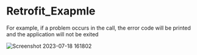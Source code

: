# Retrofit_Exapmle

For example, if a problem occurs in the call, the error code will be printed and the application will not be exited 

![Screenshot 2023-07-18 161802](https://github.com/anasEssamAhmed/Retrofit_Exapmle/assets/112795636/2d9b20aa-99f6-4c60-b5f0-d19d966a8036)

